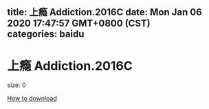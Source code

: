 
title: 上瘾 Addiction.2016C
date: Mon Jan 06 2020 17:47:57 GMT+0800 (CST)    
categories: baidu
---

# 上瘾 Addiction.2016C
size: 0
 
 

[How to download](https://bpcam.bemobtrk.com/go/2ceec3aa-1ca2-46d6-b9ff-aaa5c184517c?jno=4194)